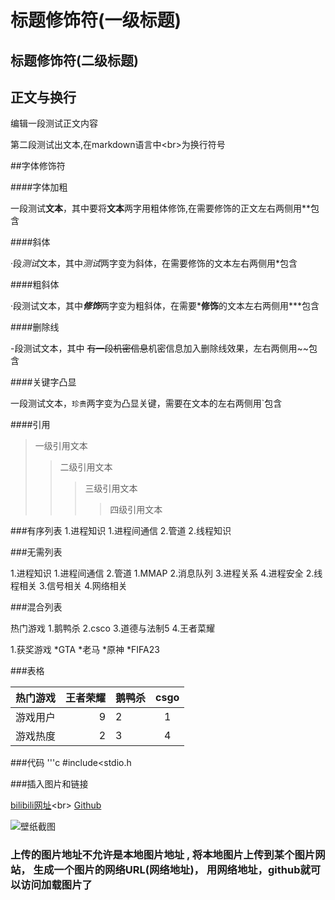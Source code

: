 # 标题修饰符(一级标题)
## 标题修饰符(二级标题)

## 正文与换行

编辑一段测试正文内容<br>

第二段测试出文本,在markdown语言中\<br\>为换行符号

##字体修饰符

####字体加粗

一段测试**文本**，其中要将**文本**两字用粗体修饰,在需要修饰的正文左右两侧用\*\*包含<br>

####斜体

·段*测试*文本，其中*测试*两字变为斜体，在需要修饰的文本左右两侧用\*包含<br>

####粗斜体

·段测试文本，其中***修饰***两字变为粗斜体，在需要***修饰**的文本左右两侧用\*\*\*包含

####删除线

-段测试文本，其中 ~~有一段机密信息~~机密信息加入删除线效果，左右两侧用\~\~包含

####关键字凸显

一段测试文本，`珍贵`两字变为凸显关键，需要在文本的左右两侧用\`包含

####引用

>一级引用文本
>>二级引用文本
>>>三级引用文本
>>>>四级引用文本

###有序列表
1.进程知识
 1.进程间通信
 2.管道
2.线程知识

###无需列表

1.进程知识
  1.进程间通信
  2.管道
    1.MMAP
    2.消息队列
  3.进程关系
  4.进程安全
2.线程相关
3.信号相关
4.网络相关

###混合列表

热门游戏
 1.鹅鸭杀
 2.csco
 3.道德与法制5
 4.王者菜耀

1.获奖游戏
 *GTA
 *老马
 *原神
 *FIFA23

###表格

热门游戏|王者荣耀|鹅鸭杀|csgo
--|--:|--|:--:
游戏用户|9|2|1
游戏热度|2|3|4

###代码
'''c
#include<stdio.h




###插入图片和链接

[bilibili网址](https://www.bilibili.com"滚")<br>
[Github](https://github.com "蛋")

![壁纸截图](https://imgloc.com/i/2j6Fy "第一二课笔记")

### 上传的图片地址不允许是本地图片地址 , 将本地图片上传到某个图片网站， 生成一个图片的网络URL(网络地址)， 用网络地址，github就可以访问加载图片了


